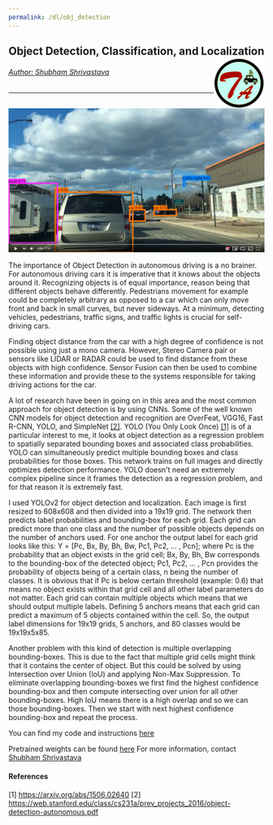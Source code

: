 ```yaml
---
permalink: /dl/obj_detection
---
```


## Object Detection, Classification, and Localization <a href="../../index.html"><img style="float: right;" src="/img/logo_circle.png" height="100" width="100">

###### Author: *[Shubham Shrivastava](http://www.towardsautonomy.com/#shubham)*   

---

[![Object Detection](/docs/dl/img/obj_detection/thumbnail.png)](https://youtu.be/GwxhcyTnxoE "Object Detection")

The importance of Object Detection in autonomous driving is a no brainer. For autonomous driving cars it is imperative that it knows about the objects around it. Recognizing objects is of equal importance, reason being that different objects behave differently. Pedestrians movement for example could be  completely arbitrary as opposed to a car which can only move front and back in small curves, but never sideways. At a minimum, detecting vehicles, pedestrians, traffic signs, and traffic lights is crucial for self-driving cars. 

Finding object distance from the car with a high degree of confidence is not possible using just a mono camera. However, Stereo Camera pair or sensors like LIDAR or RADAR could be used to find distance from these objects with high confidence. Sensor Fusion can then be used to combine these information and provide these to the systems responsible for taking driving actions for the car.

A lot of research have been in going on in this area and the most common approach for object detection is by using CNNs. Some of the well known CNN models for object detection and recognition are OverFeat, VGG16, Fast R-CNN, YOLO, and SimpleNet [[2]](#references). YOLO (You Only Look Once) [[1]](#references) is of a particular interest to me, it looks at object detection as a regression problem to spatially separated bounding boxes and associated class probabilities. YOLO can simultaneously predict multiple bounding boxes and class probabilities for those boxes. This network trains on full images and directly optimizes detection performance. YOLO doesn't need an extremely complex pipeline since it frames the detection as a regression problem, and for that reason it is extremely fast.

I used YOLOv2 for object detection and localization. Each image is first resized to 608x608 and then divided into a 19x19 grid. The network then predicts label probabilities and bounding-box for each grid. Each grid can predict more than one class and the number of possible objects depends on the number of anchors used. For one anchor the output label for each grid looks like this: Y = [Pc, Bx, By, Bh, Bw, Pc1, Pc2, ... , Pcn]; where Pc is the probability that an object exists in the grid cell; Bx, By, Bh, Bw corresponds to the bounding-box of the detected object; Pc1, Pc2, ... , Pcn provides the probability of objects being of a certain class, n being the number of classes. It is obvious that if Pc is below certain threshold (example: 0.6) that means no object exists within that grid cell and all other label parameters do not matter. Each grid can contain multiple objects which means that we should output multiple labels. Defining 5 anchors means that each grid can predict a maximum of 5 objects contained within the cell. So, the output label dimensions for 19x19 grids, 5 anchors, and 80 classes would be 19x19x5x85.

Another problem with this kind of detection is multiple overlapping bounding-boxes. This is due to the fact that multiple grid cells might think that it contains the center of object. But this could be solved by using Intersection over Union (IoU) and applying Non-Max Suppression. To eliminate overlapping bounding-boxes we first find the highest confidence bounding-box and then compute intersecting over union for all other bounding-boxes. High IoU means there is a high overlap and so we can those bounding-boxes. Then we start with next highest confidence bounding-box and repeat the process.

You can find my code and instructions [here](https://github.com/towardsautonomy/towardsautonomy.github.io/tree/master/projects/yolo_v2)

Pretrained weights can be found [here](https://drive.google.com/open?id=1akSwgUkqavf7upvB9WigNLhkQIFt_3je)
For more information, contact [Shubham Shrivastava](http://www.towardsautonomy.com/#shubham)

#### References

[1] https://arxiv.org/abs/1506.02640
[2] https://web.stanford.edu/class/cs231a/prev_projects_2016/object-detection-autonomous.pdf